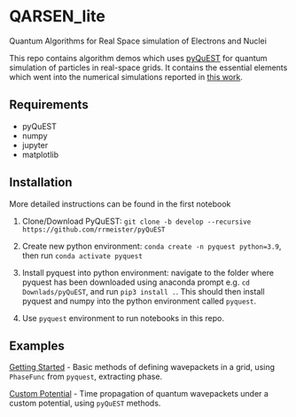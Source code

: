 # QARSEN_lite

Quantum Algorithms for Real Space simulation of Electrons and Nuclei

This repo contains algorithm demos which uses [pyQuEST](https://github.com/rrmeister/pyQuEST) for quantum simulation of particles in real-space grids. It contains the essential elements which went into the numerical simulations reported in [this work](https://arxiv.org/abs/2202.05864).

## Requirements
- pyQuEST
- numpy
- jupyter
- matplotlib

## Installation
More detailed instructions can be found in the first notebook
1. Clone/Download PyQuEST: `git clone -b develop --recursive https://github.com/rrmeister/pyQuEST`

2. Create new python environment: `conda create -n pyquest python=3.9`, then run `conda activate pyquest`

3. Install pyquest into python environment: navigate to the folder where pyquest has been downloaded using anaconda prompt e.g. `cd Downlads/pyQuEST`, and run `pip3 install .`. This should then install pyquest and numpy into the python environment called `pyquest`.

4. Use `pyquest` environment to run notebooks in this repo.

## Examples

[Getting Started](https://github.com/QARSEN-QC/qarsen_lite/blob/main/Getting_started.ipynb) -
Basic methods of defining wavepackets in a grid, using `PhaseFunc` from `pyquest`, extracting phase.

[Custom Potential](https://github.com/QARSEN-QC/qarsen_lite/blob/main/Custom_potentials.ipynb) -
Time propagation of quantum wavepackets under a custom potential, using `pyQuEST` methods.





